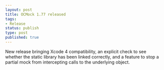 ```yaml
---
layout: post
title: OCMock 1.77 released
tags:
- Release
status: publish
type: post
published: true
---
```

New release bringing Xcode 4 compatibility, an explicit check to see whether the static library has been linked correctly, and a feature to stop a partial mock from intercepting calls to the underlying object.